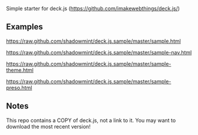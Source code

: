 Simple starter for deck.js (https://github.com/imakewebthings/deck.js/)

Examples
--

https://raw.github.com/shadowmint/deck.js.sample/master/sample.html

https://raw.github.com/shadowmint/deck.js.sample/master/sample-nav.html

https://raw.github.com/shadowmint/deck.js.sample/master/sample-theme.html

https://raw.github.com/shadowmint/deck.js.sample/master/sample-preso.html

Notes
-- 

This repo contains a COPY of deck.js, not a link to it. You may want to download 
the most recent version!
